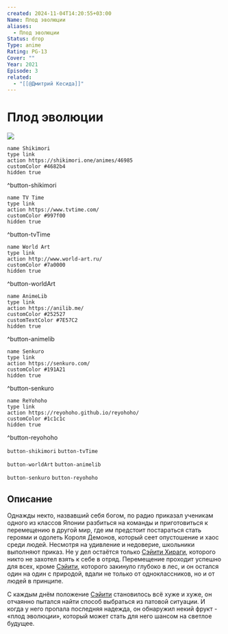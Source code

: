 ```yaml
---
created: 2024-11-04T14:20:55+03:00
Name: Плод эволюции
aliases:
  - Плод эволюции
Status: drop
Type: anime
Rating: PG-13
Cover: ""
Year: 2021
Episode: 3
related:
  - "[[@Дмитрий Кесида]]"
---
```


# Плод эволюции

![](https://nyaa.shikimori.one/uploads/poster/animes/46985/c5691b679f64292ae7e7542fc7da4eff.jpeg)

```button
name Shikimori
type link
action https://shikimori.one/animes/46985
customColor #4682b4
hidden true
```
^button-shikimori

```button
name TV Time
type link
action https://www.tvtime.com/
customColor #997f00
hidden true
```
^button-tvTime

```button
name World Art
type link
action http://www.world-art.ru/
customColor #7a0000
hidden true
```
^button-worldArt

```button
name AnimeLib
type link
action https://anilib.me/
customColor #252527
customTextColor #7E57C2
hidden true
```
^button-animelib

```button
name Senkuro
type link
action https://senkuro.com/
customColor #191A21
hidden true
```
^button-senkuro

```button
name ReYohoho
type link
action https://reyohoho.github.io/reyohoho/
customColor #1c1c1c
hidden true
```
^button-reyohoho

`button-shikimori` `button-tvTime`

`button-worldArt` `button-animelib`

`button-senkuro` `button-reyohoho`

## Описание

Однажды некто, назвавший себя богом, по радио приказал ученикам одного из классов Японии разбиться на команды и приготовиться к перемещению в другой мир, где им предстоит постараться стать героями и одолеть Короля Демонов, который сеет опустошение и хаос среди людей. Несмотря на удивление и недоверие, школьники выполняют приказ. Не у дел остаётся только [Сэйити Хираги](https://shikimori.one/characters/199037-seiichi-hiiragi), которого никто не захотел взять к себе в отряд. Перемещение проходит успешно для всех, кроме [Сэйити](https://shikimori.one/characters/199037-seiichi-hiiragi), которого закинуло глубоко в лес, и он остался один на один с природой, вдали не только от одноклассников, но и от людей в принципе.

С каждым днём положение [Сэйити](https://shikimori.one/characters/199037-seiichi-hiiragi) становилось всё хуже и хуже, он отчаянно пытался найти способ выбраться из патовой ситуации. И когда у него пропала последняя надежда, он обнаружил некий фрукт - «плод эволюции», который может стать для него шансом на светлое будущее.

